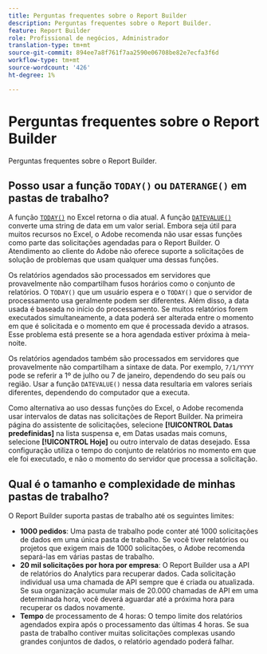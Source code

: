 ```yaml
---
title: Perguntas frequentes sobre o Report Builder
description: Perguntas frequentes sobre o Report Builder.
feature: Report Builder
role: Profissional de negócios, Administrador
translation-type: tm+mt
source-git-commit: 894ee7a8f761f7aa2590e06708be82e7ecfa3f6d
workflow-type: tm+mt
source-wordcount: '426'
ht-degree: 1%

---
```



# Perguntas frequentes sobre o Report Builder

Perguntas frequentes sobre o Report Builder.

## Posso usar a função `TODAY()` ou `DATERANGE()` em pastas de trabalho?

A função [`TODAY()`](https://support.microsoft.com/en-us/office/today-function-5eb3078d-a82c-4736-8930-2f51a028fdd9) no Excel retorna o dia atual. A função [`DATEVALUE()`](https://support.microsoft.com/en-us/office/datevalue-function-df8b07d4-7761-4a93-bc33-b7471bbff252) converte uma string de data em um valor serial. Embora seja útil para muitos recursos no Excel, o Adobe recomenda não usar essas funções como parte das solicitações agendadas para o Report Builder. O Atendimento ao cliente do Adobe não oferece suporte a solicitações de solução de problemas que usam qualquer uma dessas funções.

Os relatórios agendados são processados em servidores que provavelmente não compartilham fusos horários como o conjunto de relatórios. O `TODAY()` que um usuário espera e o `TODAY()` que o servidor de processamento usa geralmente podem ser diferentes. Além disso, a data usada é baseada no início do processamento. Se muitos relatórios forem executados simultaneamente, a data poderá ser alterada entre o momento em que é solicitada e o momento em que é processada devido a atrasos. Esse problema está presente se a hora agendada estiver próxima à meia-noite.

Os relatórios agendados também são processados em servidores que provavelmente não compartilham a sintaxe de data. Por exemplo, `7/1/YYYY` pode se referir a 1º de julho ou 7 de janeiro, dependendo do seu país ou região. Usar a função `DATEVALUE()` nessa data resultaria em valores seriais diferentes, dependendo do computador que a executa.

Como alternativa ao uso dessas funções do Excel, o Adobe recomenda usar intervalos de datas nas solicitações de Report Builder. Na primeira página do assistente de solicitações, selecione **[!UICONTROL Datas predefinidas]** na lista suspensa e, em Datas usadas mais comuns, selecione **[!UICONTROL Hoje]** ou outro intervalo de datas desejado. Essa configuração utiliza o tempo do conjunto de relatórios no momento em que ele foi executado, e não o momento do servidor que processa a solicitação.

## Qual é o tamanho e complexidade de minhas pastas de trabalho?

O Report Builder suporta pastas de trabalho até os seguintes limites:

* **1000 pedidos**: Uma pasta de trabalho pode conter até 1000 solicitações de dados em uma única pasta de trabalho. Se você tiver relatórios ou projetos que exigem mais de 1000 solicitações, o Adobe recomenda separá-las em várias pastas de trabalho.
* **20 mil solicitações por hora por empresa**: O Report Builder usa a API de relatórios do Analytics para recuperar dados. Cada solicitação individual usa uma chamada de API sempre que é criada ou atualizada. Se sua organização acumular mais de 20.000 chamadas de API em uma determinada hora, você deverá aguardar até a próxima hora para recuperar os dados novamente.
* **Tempo** de processamento de 4 horas: O tempo limite dos relatórios agendados expira após o processamento das últimas 4 horas. Se sua pasta de trabalho contiver muitas solicitações complexas usando grandes conjuntos de dados, o relatório agendado poderá falhar.
